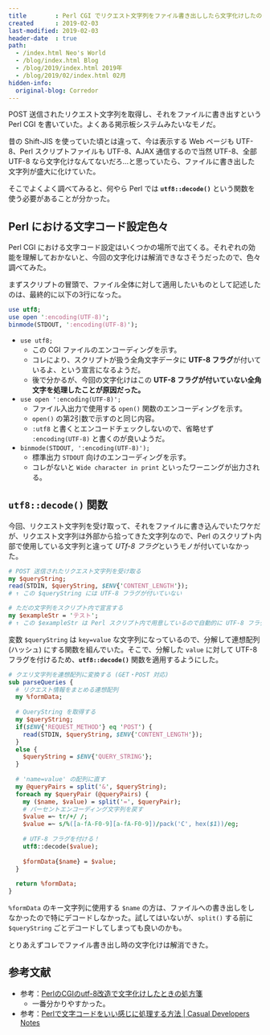 ```yaml
---
title        : Perl CGI でリクエスト文字列をファイル書き出ししたら文字化けしたのを直した
created      : 2019-02-03
last-modified: 2019-02-03
header-date  : true
path:
  - /index.html Neo's World
  - /blog/index.html Blog
  - /blog/2019/index.html 2019年
  - /blog/2019/02/index.html 02月
hidden-info:
  original-blog: Corredor
---
```


POST 送信されたリクエスト文字列を取得し、それをファイルに書き出すという Perl CGI を書いていた。よくある掲示板システムみたいなモノだ。

昔の Shift-JIS を使っていた頃とは違って、今は表示する Web ページも UTF-8、Perl スクリプトファイルも UTF-8、AJAX 通信するので当然 UTF-8、全部 UTF-8 なら文字化けなんてないだろ…と思っていたら、ファイルに書き出した文字列が盛大に化けていた。

そこでよくよく調べてみると、何やら Perl では **`utf8::decode()`** という関数を使う必要があることが分かった。

## Perl における文字コード設定色々

Perl CGI における文字コード設定はいくつかの場所で出てくる。それぞれの効能を理解しておかないと、今回の文字化けは解消できなさそうだったので、色々調べてみた。

まずスクリプトの冒頭で、ファイル全体に対して適用したいものとして記述したのは、最終的に以下の3行になった。

```perl
use utf8;
use open ':encoding(UTF-8)';
binmode(STDOUT, ':encoding(UTF-8)');
```

- `use utf8;`
  - この CGI ファイルのエンコーディングを示す。
  - コレにより、スクリプトが扱う全角文字データに **UTF-8 フラグ**が付いているよ、という宣言になるようだ。
  - 後で分かるが、今回の文字化けはこの **UTF-8 フラグが付いていない全角文字を処理したことが原因だった。**
- `use open ':encoding(UTF-8)';`
  - ファイル入出力で使用する `open()` 関数のエンコーディングを示す。
  - `open()` の第2引数で示すのと同じ内容。
  - `:utf8` と書くとエンコードチェックしないので、省略せず `:encoding(UTF-8)` と書くのが良いようだ。
- `binmode(STDOUT, ':encoding(UTF-8)');`
  - 標準出力 `STDOUT` 向けのエンコーディングを示す。
  - コレがないと `Wide character in print` といったワーニングが出力される。

## `utf8::decode()` 関数

今回、リクエスト文字列を受け取って、それをファイルに書き込んでいたワケだが、リクエスト文字列は外部から拾ってきた文字列なので、Perl のスクリプト内部で使用している文字列と違って *UTf-8 フラグ*というモノが付いていなかった。

```perl
# POST 送信されたリクエスト文字列を受け取る
my $queryString;
read(STDIN, $queryString, $ENV{'CONTENT_LENGTH'});
# ↑ この $queryString には UTF-8 フラグが付いていない

# ただの文字列をスクリプト内で宣言する
my $exampleStr = 'テスト';
# ↑ この $exampleStr は Perl スクリプト内で用意しているので自動的に UTF-8 フラグが付いている
```

変数 `$queryString` は `key=value` な文字列になっているので、分解して連想配列 (ハッシュ) にする関数を組んでいた。そこで、分解した `value` に対して UTF-8 フラグを付けるため、**`utf8::decode()`** 関数を適用するようにした。

```perl
# クエリ文字列を連想配列に変換する (GET・POST 対応)
sub parseQueries {
  # リクエスト情報をまとめる連想配列
  my %formData;
  
  # QueryString を取得する
  my $queryString;
  if($ENV{'REQUEST_METHOD'} eq 'POST') {
    read(STDIN, $queryString, $ENV{'CONTENT_LENGTH'});
  }
  else {
    $queryString = $ENV{'QUERY_STRING'};
  }
  
  # 'name=value' の配列に直す
  my @queryPairs = split('&', $queryString);
  foreach my $queryPair (@queryPairs) {
    my ($name, $value) = split('=', $queryPair);
    # パーセントエンコーディング文字列を戻す
    $value =~ tr/+/ /;
    $value =~ s/%([a-fA-F0-9][a-fA-F0-9])/pack('C', hex($1))/eg;
    
    # UTF-8 フラグを付ける！
    utf8::decode($value);
    
    $formData{$name} = $value;
  }
  
  return %formData;
}
```

`%formData` のキー文字列に使用する `$name` の方は、ファイルへの書き出しをしなかったので特にデコードしなかった。試してはいないが、`split()` する前に `$queryString` ごとデコードしてしまっても良いのかも。

とりあえずコレでファイル書き出し時の文字化けは解消できた。

## 参考文献

- 参考：[PerlのCGIのutf-8改造で文字化けしたときの処方箋](http://mycc.s33.xrea.com/data/pc/perl_use_utf8.html)
  - 一番分かりやすかった。
- 参考：[Perlで文字コードをいい感じに処理する方法 | Casual Developers Notes](https://casualdevelopers.com/tech-tips/how-to-manage-charcode-with-perl/)
